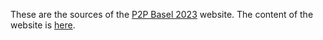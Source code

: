 These are the sources of the [P2P Basel 2023](https://p2p-basel.org) website. The content of the website is [here](./index.markdown).

